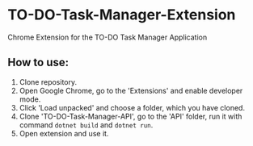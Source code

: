 # TO-DO-Task-Manager-Extension
Chrome Extension for the TO-DO Task Manager Application

## How to use:
1. Clone repository.
2. Open Google Chrome, go to the 'Extensions' and enable developer mode.
3. Click 'Load unpacked' and choose a folder, which you have cloned.
4. Clone 'TO-DO-Task-Manager-API', go to the 'API' folder, run it with command `dotnet build` and `dotnet run`.
5. Open extension and use it.
